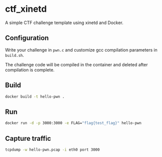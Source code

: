 # ctf_xinetd

A simple CTF challenge template using xinetd and Docker.

## Configuration

Write your challenge in `pwn.c` and customize gcc compilation parameters in `build.sh`.

The challenge code will be compiled in the container and deleted after compilation is complete.

## Build

```bash
docker build -t hello-pwn .
```

## Run

```bash
docker run -d -p 3000:3000 -e FLAG="flag{test_flag}" hello-pwn
```

## Capture traffic

```bash
tcpdump -w hello-pwn.pcap -i eth0 port 3000
```
